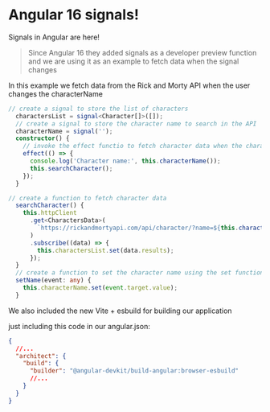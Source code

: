 # Angular 16 signals!

Signals in Angular are here!

> Since Angular 16 they added signals as a developer preview function
> and we are using it as an example to fetch data when the signal changes

In this example we fetch data from the Rick and Morty API when the user changes the characterName

```typescript
// create a signal to store the list of characters
  charactersList = signal<Character[]>([]);
  // create a signal to store the character name to search in the API
  characterName = signal('');
  constructor() {
    // invoke the effect functio to fetch character data when the characterName signal changes
    effect(() => {
      console.log('Character name:', this.characterName());
      this.searchCharacter();
    });
  }

// create a function to fetch character data
  searchCharacter() {
    this.httpClient
      .get<CharactersData>(
        `https://rickandmortyapi.com/api/character/?name=${this.characterName()}`
      )
      .subscribe((data) => {
        this.charactersList.set(data.results);
      });
  }
  // create a function to set the character name using the set function of the signal
  setName(event: any) {
    this.characterName.set(event.target.value);
  }

```

We also included the new Vite + esbuild for building our application

just including this code in our angular.json:

```json
{
  //...
  "architect": {
    "build": {
      "builder": "@angular-devkit/build-angular:browser-esbuild"
      //...
    }
  }
}
```
